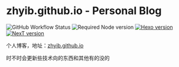 # zhyib.github.io - Personal Blog

![GitHub Workflow Status](https://img.shields.io/github/workflow/status/zhyib/zhyib.github.io/Pages)
![Required Node version](https://img.shields.io/node/v/hexo)
[![Hexo version](https://img.shields.io/badge/Hexo-5.0.0-blue?&logo=Hexo)](https://github.com/hexojs/hexo)
[![NexT version](https://img.shields.io/badge/NexT-8.1.0-blue?&logo=next)](https://github.com/theme-next/hexo-theme-next)

个人博客，地址：[zhyib.github.io](https://zhyib.github.io)

时不时会更新些技术向的东西和其他有的没的
